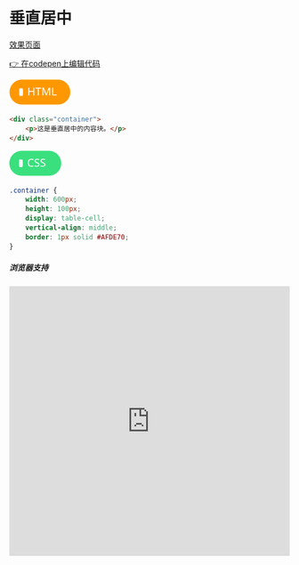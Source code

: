 # 垂直居中

[效果页面](00垂直居中.html ':include :type=iframe width=100% height=120px')

[:point_right: 在codepen上编辑代码](https://codepen.io/shuangcs/pen/jzpxey)

![标签](../assets/html.svg)

```html
<div class="container">
    <p>这是垂直居中的内容块。</p>
</div>
```

![标签](../assets/css.svg)

```css
.container {
    width: 600px;
    height: 100px;
    display: table-cell;
    vertical-align: middle;
    border: 1px solid #AFDE70;
}
```

##### <b>浏览器支持</b>
<iframe src="https://caniuse.bitsofco.de/embed/index.html?feat=css-table&amp;periods=future_2,future_1,current,past_1,past_2,past_3&amp;accessible-colours=false" frameborder="0" width="100%" height="485px"></iframe>
